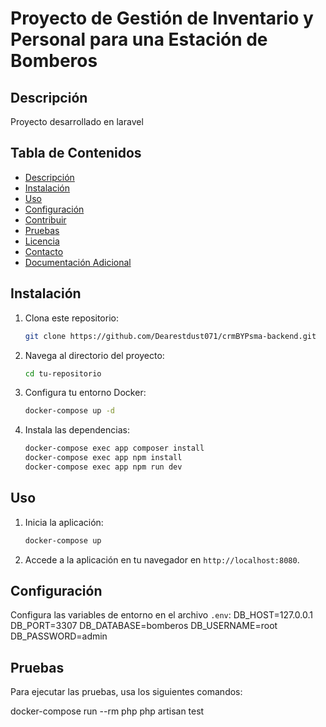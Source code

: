 # Proyecto de Gestión de Inventario y Personal para una Estación de Bomberos

## Descripción

Proyecto desarrollado en laravel

## Tabla de Contenidos

- [Descripción](#descripción)
- [Instalación](#instalación)
- [Uso](#uso)
- [Configuración](#configuración)
- [Contribuir](#contribuir)
- [Pruebas](#pruebas)
- [Licencia](#licencia)
- [Contacto](#contacto)
- [Documentación Adicional](#documentación-adicional)

## Instalación

1. Clona este repositorio:
    ```bash
    git clone https://github.com/Dearestdust071/crmBYPsma-backend.git
    ```
2. Navega al directorio del proyecto:
    ```bash
    cd tu-repositorio
    ```
3. Configura tu entorno Docker:
    ```bash
    docker-compose up -d
    ```
4. Instala las dependencias:
    ```bash
    docker-compose exec app composer install
    docker-compose exec app npm install
    docker-compose exec app npm run dev
    ```

## Uso

1. Inicia la aplicación:
    ```bash
    docker-compose up
    ```
2. Accede a la aplicación en tu navegador en `http://localhost:8080`.

## Configuración

Configura las variables de entorno en el archivo `.env`:
DB_HOST=127.0.0.1
DB_PORT=3307
DB_DATABASE=bomberos
DB_USERNAME=root
DB_PASSWORD=admin


## Pruebas 
Para ejecutar las pruebas, usa los siguientes comandos:

docker-compose run --rm php php artisan test